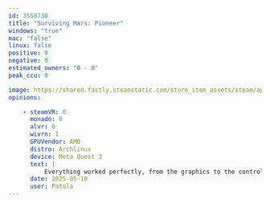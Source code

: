 ```yaml
---
id: 3558730
title: "Surviving Mars: Pioneer"
windows: "true"
mac: "false"
linux: false
positive: 0
negative: 0
estimated_owners: "0 - 0"
peak_ccu: 0

image: https://shared.fastly.steamstatic.com/store_item_assets/steam/apps/3558730/98010d511a53306e48c0542245d7ca9cef350170/header.jpg?t=1746824780
opinions:

    - steamVR: 0
      monado: 0
      alvr: 0
      wivrn: 1
      GPUVendor: AMD
      distro: Archlinux
      device: Meta Quest 3
      text: |
          Everything worked perfectly, from the graphics to the controls.
      date: 2025-05-10
      user: Patola
---
```


